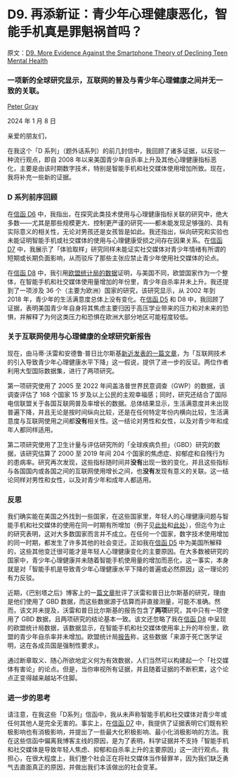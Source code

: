 # D9. 再添新证：青少年心理健康恶化，智能手机真是罪魁祸首吗？

原文：[D9. More Evidence Against the Smartphone Theory of Declining Teen Mental Health](https://petergray.substack.com/p/d9-more-evidence-against-the-smartphone)

### 一项新的全球研究显示，互联网的普及与青少年心理健康之间并无一致的关联。

[Peter Gray](https://substack.com/@petergray)

2024 年 1 月 8 日

亲爱的朋友们，

在我这个「D 系列」（题外话系列）的前几封信中，我回顾了诸多证据，以反驳一种流行观点，即自 2008 年以来美国青少年自杀率上升及其他心理健康指标恶化，主要是由该时期数字技术，特别是智能手机和社交媒体使用增加所致。现在，我将补充一些新的证据。

### **D 系列前序回顾**

在[信函 D6](https://petergray.substack.com/p/d6-can-increased-use-of-digital-technology) 中，我指出，在探究此类技术使用与心理健康指标关联的研究中，绝大多数——尤其是那些规模更大、控制更严谨的研究——都未能发现足够强的、具有实际意义的相关性，无论对男孩还是女孩皆是如此。我还指出，纵向研究和实验也未能证明智能手机或社交媒体的使用与心理健康受损之间存在因果关系。在[信函 D7](https://petergray.substack.com/p/benefits-and-challenges-of-social) 中，我展示了「体验取样」研究同样未能证实社交媒体对青少年情绪有所谓的短期或长期负面影响，从而驳斥了那些主张应禁止青少年使用社交媒体的论点。

在[信函 D8](https://petergray.substack.com/p/d8-multiple-causes-of-increase-in) 中，我引用[欧盟统计局的数据](https://ec.europa.eu/eurostat/databrowser/view/tps00202/default/table?lang=en)证明，与美国不同，欧盟国家作为一个整体，在智能手机和社交媒体使用量增加的年份里，青少年自杀率并未上升。我还提到了一项涉及 36 个（主要为欧洲）国家的研究，该研究显示，从 2002 年到 2018 年，青少年的生活满意度总体上没有变化。在[信函 D5](https://petergray.substack.com/p/d5-why-did-teens-suicides-increased) 和 D8 中，我回顾了证据，表明美国青少年自身将其焦虑主要归因于高压学业带来的压力和对未来的恐惧，并解释了为何这类压力和恐惧在欧洲大部分地区可能程度较低。

### **关于互联网使用与心理健康的全球研究新报告**

现在，由马蒂·沃雷和安德鲁·普日比尔斯基[新近发表的一篇文章](https://journals.sagepub.com/doi/10.1177/21677026231207791)，为「互联网技术的引入导致青少年心理健康水平下降」这一假说，提供了进一步的反证。两位作者利用大型国际数据集，进行了两项研究。

第一项研究使用了 2005 至 2022 年间盖洛普世界民意调查（GWP）的数据，该调查评估了 168 个国家 15 岁及以上公民的主观幸福感；同时，研究还结合了国际电信联盟关于各国互联网普及率增长的数据。总体结果显示，生活满意度并未出现普遍下降，并且无论是按时间纵向比较，还是在任何特定年份内横向比较，生活满意度与互联网使用之间都**没有**相关性。这一结论对男性和女性，以及对青少年和成年人都同样适用。

第二项研究使用了卫生计量与评估研究所的「全球疾病负担」（GBD）研究的数据，该研究估算了 2000 至 2019 年间 204 个国家的焦虑症、抑郁症和自残行为的患病率。研究再次发现，这些指标随时间并**没有**出现一致的变化，并且这些指标与各国国内或各国之间的互联网使用增长之间，也**没有**发现有意义的关联。这一结论同样对男性和女性，以及对青少年和成年人都适用。

### **反思**

我们确实能在美国之外找到一些国家，在这些国家里，年轻人的心理健康问题与智能手机和社交媒体的使用在同一时期有所增加（例子见[此处](https://www.afterbabel.com/p/international-mental-illness-part-one)和[此处](https://www.afterbabel.com/p/international-mental-illness-part-two)），但迄今为止的研究表明，这对大多数国家而言并不成立。在任何一个国家，数字技术使用增加的同一时期，都发生了许多其他的社会变迁。正如我在[信函 D5](https://petergray.substack.com/p/d5-why-did-teens-suicides-increased) 中为美国所解释的，这些其他变迁很可能才是年轻人心理健康变化的主要原因。在大多数被研究的国家中，青少年心理健康并未随着智能手机使用量的增加而恶化，这一事实，本身就是对「智能手机是导致青少年心理健康水平下降的普遍或必然原因」这一理论的有力反驳。

近期，《巴别塔之后》博客上的一[篇文章](https://www.afterbabel.com/p/international-mental-health-gbd)批评了沃雷和普日比尔斯基的研究，理由是他们使用了 GBD 数据，而这些数据源于估算而非直接测量，可能不准确。然而，该文并未提及，沃雷和普日比尔斯基的报告包含了**两项**研究，其中只有一项使用了 GBD 数据，且两项研究的结论基本一致。该文还忽略了我在[信函 D8](https://petergray.substack.com/p/d8-multiple-causes-of-increase-in) 中呈现的欧盟统计局数据，该数据显示，在智能手机和社交媒体使用率上升的年份里，欧盟的青少年自杀率并未增加。欧盟统计局[报告](https://ec.europa.eu/eurostat/cache/metadata/en/hlth_cdeath_sims.htm)称，这些数据「来源于死亡医学证明，这在各成员国是强制性要求」。

通过断章取义、随心所欲地定义何为有效数据，人们当然可以构建起一个「社交媒体有害论」的论点。但是，当你审视所有证据，并且随着证据的不断积累，这个论点正变得越来越站不住脚。

### **进一步的思考**

请注意，在我这些「D系列」信函中，我从未声称智能手机和社交媒体对青少年或任何其他人是完全无害的。事实上，在[信函 D7](https://petergray.substack.com/p/benefits-and-challenges-of-social) 中，我提供了证据表明它们既有积极影响也有消极影响，并提出了一些最大化积极影响、最小化消极影响的方法。我在这些信函中偏离我博客主线的原因，是为了表明，科学证据并不支持「智能手机和社交媒体是导致年轻人焦虑、抑郁和自杀率上升的主要原因」这一流行观点。我担心，在很大程度上，我们整个社会正在将社交媒体当作替罪羊，因为我们缺乏勇气去直面真正的原因，并做出我们本该做出的社会变革。